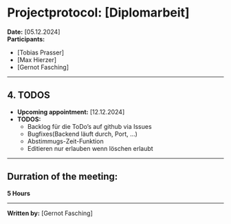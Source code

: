 # Projectprotocol: **[Diplomarbeit]**

**Date:** [05.12.2024]  
**Participants:**  
- [Tobias Prasser]  
- [Max Hierzer]  
- [Gernot Fasching]  

---

## 4. TODOS
- **Upcoming appointment:** [12.12.2024]  
- **TODOS:**  
  - Backlog für die ToDo’s auf github via Issues
  - Bugfixes(Backend läuft durch, Port, ...)
  - Abstimmugs-Zeit-Funktion
  - Editieren nur erlauben wenn löschen erlaubt
  

---

## Durration of the meeting:
 **5 Hours**

---

**Written by:** [Gernot Fasching]
